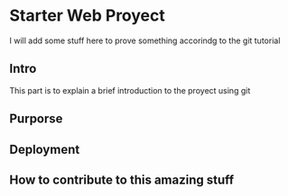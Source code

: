 # Starter Web Proyect

I will add some stuff here to prove something accorindg to the git tutorial

## Intro

This part is to explain a brief introduction to the proyect using git

## Purporse

## Deployment

## How to contribute to this amazing stuff